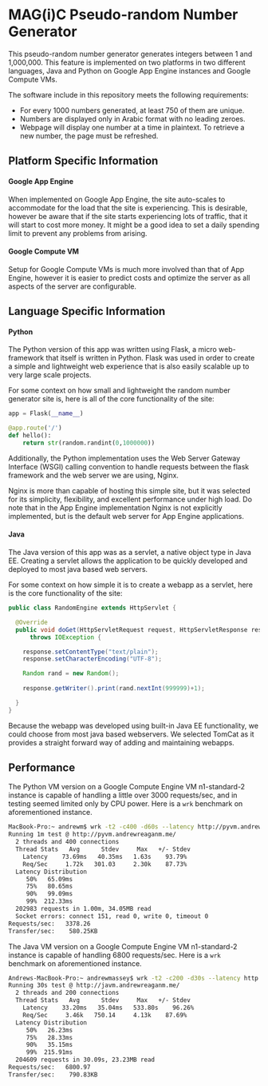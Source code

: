 # MAG(i)C Pseudo-random Number Generator

This pseudo-random number generator generates integers between 1 and 1,000,000. This feature is implemented on two platforms in two different languages, Java and Python on Google App Engine instances and Google Compute VMs.

The software include in this repository meets the following requirements:
* For every 1000 numbers generated, at least 750 of them are unique.
* Numbers are displayed only in Arabic format with no leading zeroes.
* Webpage will display one number at a time in plaintext. To retrieve a new number, the page must be refreshed.

## Platform Specific Information
#### Google App Engine
When implemented on Google App Engine, the site auto-scales to accommodate for the load that the site is experiencing. This is desirable, however be aware that if the site starts experiencing lots of traffic, that it will start to cost more money. It might be a good idea to set a daily spending limit to prevent any problems from arising.

#### Google Compute VM
Setup for Google Compute VMs is much more involved than that of App Engine, however it is easier to predict costs and optimize the server as all aspects of the server are configurable.

## Language Specific Information
#### Python
The Python version of this app was written using Flask, a micro web-framework that itself is written in Python. Flask was used in order to create a simple and lightweight web experience that is also easily scalable up to very large scale projects.

For some context on how small and lightweight the random number generator site is, here is all of the core functionality of the site:

```Python
app = Flask(__name__)

@app.route('/')
def hello():
    return str(random.randint(0,1000000))
```

Additionally, the Python implementation uses the Web Server Gateway Interface (WSGI) calling convention to handle requests between the flask framework and the web server we are using, Nginx.

Nginx is more than capable of hosting this simple site, but it was selected for its simplicity, flexibility, and excellent performance under high load. Do note that in the App Engine implementation Nginx is not explicitly implemented, but is the default web server for App Engine applications.

#### Java
The Java version of this app was as a servlet, a native object type in Java EE. Creating a servlet allows the application to be quickly developed and deployed to most java based web servers.

For some context on how simple it is to create a webapp as a servlet, here is the core functionality of the site:
```Java
public class RandomEngine extends HttpServlet {

  @Override
  public void doGet(HttpServletRequest request, HttpServletResponse response) 
      throws IOException {

    response.setContentType("text/plain");
    response.setCharacterEncoding("UTF-8");

    Random rand = new Random();
    
    response.getWriter().print(rand.nextInt(999999)+1);

  }
}
```
Because the webapp was developed using built-in Java EE functionality, we could choose from most java based webservers. We selected TomCat as it provides a straight forward way of adding and maintaining webapps.

## Performance
The Python VM version on a Google Compute Engine VM n1-standard-2 instance is capable of handling a little over 3000 requests/sec, and in testing seemed limited only by CPU power. Here is a `wrk` benchmark on aforementioned instance.

```bash
MacBook-Pro:~ andrewm$ wrk -t2 -c400 -d60s --latency http://pyvm.andrewreaganm.me/
Running 1m test @ http://pyvm.andrewreaganm.me/
  2 threads and 400 connections
  Thread Stats   Avg      Stdev     Max   +/- Stdev
    Latency    73.69ms   40.35ms   1.63s    93.79%
    Req/Sec     1.72k   301.03     2.30k    87.73%
  Latency Distribution
     50%   65.09ms
     75%   80.65ms
     90%   99.09ms
     99%  212.33ms
  202983 requests in 1.00m, 34.05MB read
  Socket errors: connect 151, read 0, write 0, timeout 0
Requests/sec:   3378.26
Transfer/sec:    580.25KB

```

The Java VM version on a Google Compute Engine VM n1-standard-2 instance is capable of handling 6800 requests/sec. Here is a `wrk` benchmark on aforementioned instance.

```bash
Andrews-MacBook-Pro:~ andrewmassey$ wrk -t2 -c200 -d30s --latency http://javm.andrewreaganm.me/
Running 30s test @ http://javm.andrewreaganm.me/
  2 threads and 200 connections
  Thread Stats   Avg      Stdev     Max   +/- Stdev
    Latency    33.20ms   35.04ms   533.80s    96.26%
    Req/Sec     3.46k   750.14     4.13k    87.69%
  Latency Distribution
     50%   26.23ms
     75%   28.33ms
     90%   35.15ms
     99%  215.91ms
  204609 requests in 30.09s, 23.23MB read
Requests/sec:   6800.97
Transfer/sec:    790.83KB

```
